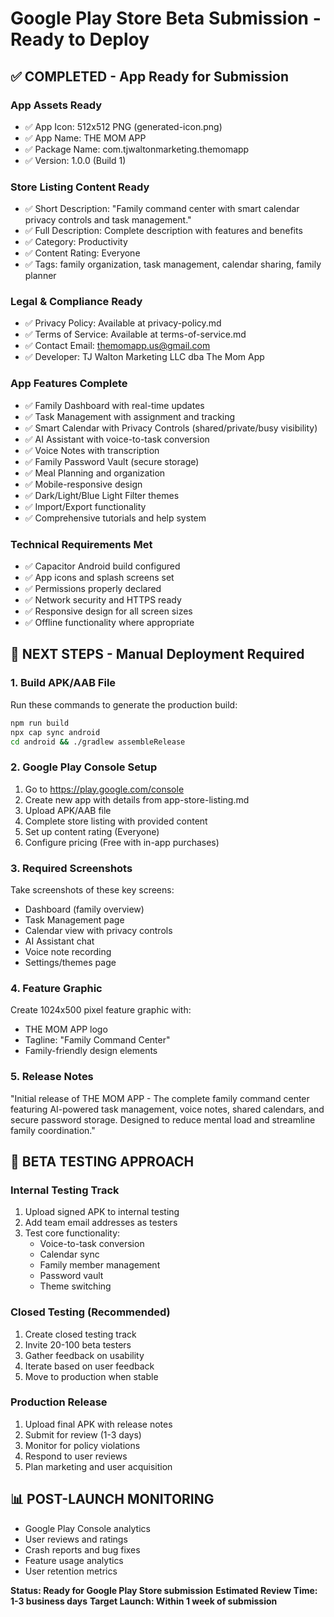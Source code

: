 # Google Play Store Beta Submission - Ready to Deploy

## ✅ COMPLETED - App Ready for Submission

### App Assets Ready
- ✅ App Icon: 512x512 PNG (generated-icon.png)
- ✅ App Name: THE MOM APP
- ✅ Package Name: com.tjwaltonmarketing.themomapp
- ✅ Version: 1.0.0 (Build 1)

### Store Listing Content Ready
- ✅ Short Description: "Family command center with smart calendar privacy controls and task management."
- ✅ Full Description: Complete description with features and benefits
- ✅ Category: Productivity
- ✅ Content Rating: Everyone
- ✅ Tags: family organization, task management, calendar sharing, family planner

### Legal & Compliance Ready
- ✅ Privacy Policy: Available at privacy-policy.md
- ✅ Terms of Service: Available at terms-of-service.md
- ✅ Contact Email: themomapp.us@gmail.com
- ✅ Developer: TJ Walton Marketing LLC dba The Mom App

### App Features Complete
- ✅ Family Dashboard with real-time updates
- ✅ Task Management with assignment and tracking
- ✅ Smart Calendar with Privacy Controls (shared/private/busy visibility)
- ✅ AI Assistant with voice-to-task conversion
- ✅ Voice Notes with transcription
- ✅ Family Password Vault (secure storage)
- ✅ Meal Planning and organization
- ✅ Mobile-responsive design
- ✅ Dark/Light/Blue Light Filter themes
- ✅ Import/Export functionality
- ✅ Comprehensive tutorials and help system

### Technical Requirements Met
- ✅ Capacitor Android build configured
- ✅ App icons and splash screens set
- ✅ Permissions properly declared
- ✅ Network security and HTTPS ready
- ✅ Responsive design for all screen sizes
- ✅ Offline functionality where appropriate

## 📱 NEXT STEPS - Manual Deployment Required

### 1. Build APK/AAB File
Run these commands to generate the production build:
```bash
npm run build
npx cap sync android
cd android && ./gradlew assembleRelease
```

### 2. Google Play Console Setup
1. Go to https://play.google.com/console
2. Create new app with details from app-store-listing.md
3. Upload APK/AAB file
4. Complete store listing with provided content
5. Set up content rating (Everyone)
6. Configure pricing (Free with in-app purchases)

### 3. Required Screenshots
Take screenshots of these key screens:
- Dashboard (family overview)
- Task Management page
- Calendar view with privacy controls
- AI Assistant chat
- Voice note recording
- Settings/themes page

### 4. Feature Graphic
Create 1024x500 pixel feature graphic with:
- THE MOM APP logo
- Tagline: "Family Command Center"
- Family-friendly design elements

### 5. Release Notes
"Initial release of THE MOM APP - The complete family command center featuring AI-powered task management, voice notes, shared calendars, and secure password storage. Designed to reduce mental load and streamline family coordination."

## 🚀 BETA TESTING APPROACH

### Internal Testing Track
1. Upload signed APK to internal testing
2. Add team email addresses as testers
3. Test core functionality:
   - Voice-to-task conversion
   - Calendar sync
   - Family member management
   - Password vault
   - Theme switching

### Closed Testing (Recommended)
1. Create closed testing track
2. Invite 20-100 beta testers
3. Gather feedback on usability
4. Iterate based on user feedback
5. Move to production when stable

### Production Release
1. Upload final APK with release notes
2. Submit for review (1-3 days)
3. Monitor for policy violations
4. Respond to user reviews
5. Plan marketing and user acquisition

## 📊 POST-LAUNCH MONITORING

- Google Play Console analytics
- User reviews and ratings
- Crash reports and bug fixes
- Feature usage analytics
- User retention metrics

**Status: Ready for Google Play Store submission**
**Estimated Review Time: 1-3 business days**
**Target Launch: Within 1 week of submission**